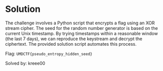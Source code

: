 # Solution
The challenge involves a Python script that encrypts a flag using an XOR stream cipher. The seed for the random number generator is based on the current Unix timestamp. By trying timestamps within a reasonable window (the last 7 days), we can reproduce the keystream and decrypt the ciphertext. The provided solution script automates this process.

Flag: `UMDCTF{pseudo_entropy_hidden_seed}`

Solved by: kreee00
